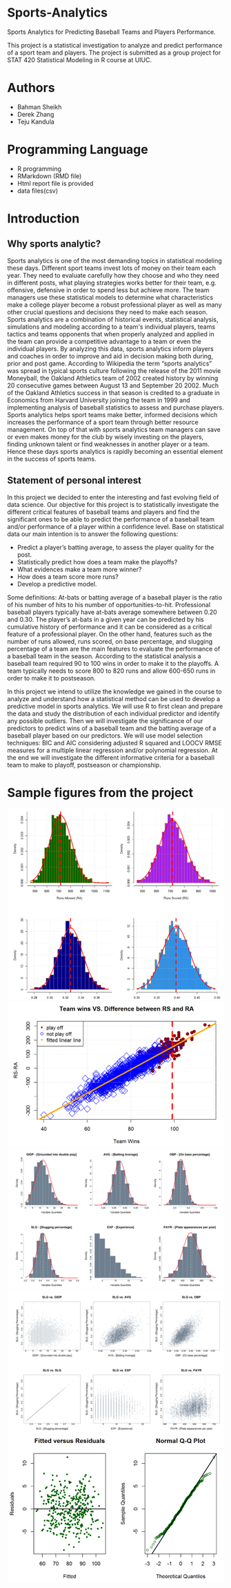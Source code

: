 # Sports-Analytics
Sports Analytics for Predicting Baseball Teams and Players Performance.

This project is a statistical investigation to analyze and predict performance of a sport team and players. The project is submitted as a group project for STAT 420 Statistical Modeling in R course at UIUC.

# Authors
* Bahman Sheikh
* Derek Zhang
* Teju Kandula

# Programming Language
* R programming
* RMarkdown (RMD file)
* Html report file is provided
* data files(csv)

# Introduction
## Why sports analytic?
Sports analytics is one of the most demanding topics in statistical modeling these days. Different sport teams invest lots of money on their team each year. They need to evaluate carefully how they choose and who they need in different posts, what playing strategies works better for their team, e.g. offensive, defensive in order to spend less but achieve more. The team managers use these statistical models to determine what characteristics make a college player become a robust professional player as well as many other crucial questions and decisions they need to make each season. Sports analytics are a combination of historical events, statistical analysis, simulations and modeling according to a team's individual players, teams tactics and teams opponents that when properly analyzed and applied in the team can provide a competitive advantage to a team or even the individual players. By analyzing this data, sports analytics inform players and coaches in order to improve and aid in decision making both during, prior and post game. According to Wikipedia the term “sports analytics” was spread in typical sports culture following the release of the 2011 movie Moneyball, the Oakland Athletics team of 2002 created history by winning 20 consecutive games between August 13 and September 20 2002. Much of the Oakland Athletics success in that season is credited to a graduate in Economics from Harvard University joining the team in 1999 and implementing analysis of baseball statistics to assess and purchase players. Sports analytics helps sport teams make better, informed decisions which increases the performance of a sport team through better resource management. On top of that with sports analytics team managers can save or even makes money for the club by wisely investing on the players, finding unknown talent or find weaknesses in another player or a team. Hence these days sports analytics is rapidly becoming an essential element in the success of sports teams.

## Statement of personal interest
In this project we decided to enter the interesting and fast evolving field of data science. Our objective for this project is to statistically investigate the different critical features of baseball teams and players and find the significant ones to be able to predict the performance of a baseball team and/or performance of a player within a confidence level. Base on statistical data our main intention is to answer the following questions:

* Predict a player’s batting average, to assess the player quality for the post.
* Statistically predict how does a team make the playoffs?
* What evidences make a team more winner?
* How does a team score more runs?
* Develop a predictive model.

Some definitions: At-bats or batting average of a baseball player is the ratio of his number of hits to his number of opportunities-to-hit. Professional baseball players typically have at-bats average somewhere between 0.20 and 0.30. The player’s at-bats in a given year can be predicted by his cumulative history of performance and it can be considered as a critical feature of a professional player. On the other hand, features such as the number of runs allowed, runs scored, on base percentage, and slugging percentage of a team are the main features to evaluate the performance of a baseball team in the season. According to the statistical analysis a baseball team required 90 to 100 wins in order to make it to the playoffs. A team typically needs to score 800 to 820 runs and allow 600-650 runs in order to make it to postseason.

In this project we intend to utilize the knowledge we gained in the course to analyze and understand how a statistical method can be used to develop a predictive model in sports analytics. We will use R to first clean and prepare the data and study the distribution of each individual predictor and identify any possible outliers. Then we will investigate the significance of our predictors to predict wins of a baseball team and the batting average of a baseball player based on our predictors. We will use model selection techniques: BIC and AIC considering adjusted R squared and LOOCV RMSE measures for a multiple linear regression and/or polynomial regression. At the end we will investigate the different informative criteria for a baseball team to make to playoff, postseason or championship.

# Sample figures from the project
![GitHub Logo](/IMG/1.png)
![GitHub Logo](/IMG/2.png)
![GitHub Logo](/IMG/3.png)
![GitHub Logo](/IMG/4.png)
![GitHub Logo](/IMG/5.png)
